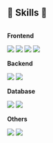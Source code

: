## 🔨  Skills 🔨
<div style="display:flex; flex-direction:column; align-items:flex-start;">
    <!-- Frontend -->
    <p><strong>Frontend</strong></p>
    <div>
        <img src="https://img.shields.io/badge/HTML5-E34F26?style=flat-round&logo=html5&logoColor=white" > 
        <img src="https://img.shields.io/badge/CSS-1572B6?style=flat-round&logo=css3&logoColor=white"> 
        <img src="https://img.shields.io/badge/JavaScript-FF9A00?style=flat-round&logo=JavaScript&logoColor=white"> 
        <img src="https://img.shields.io/badge/React.js-6EC0EB?style=flat-round&logo=React&logoColor=white"> 
    </div>
    <!-- Backend -->
    <p><strong>Backend</strong></p>
    <div>
        <img src="https://img.shields.io/badge/Node.js-339933?style=flat-round&logo=Node.js&logoColor=white"> 
        <img src="https://img.shields.io/badge/python-3776AB?style=flat-round&logo=python&logoColor=white"> 
    </div>
    <!-- Database -->
    <p><strong>Database</strong></p>
    <div>
        <img src="https://img.shields.io/badge/oracle-F80000?style=flat-round&logo=oracle&logoColor=white"> 
        <img src="https://img.shields.io/badge/mysql-4479A1?style=flat-round&logo=mysql&logoColor=white"> 
    </div>
    <!-- Others -->
    <p><strong>Others</strong></p>
    <div>
      <img src="https://img.shields.io/badge/bootstrap-7952B3?style=flat-round&logo=bootstrap&logoColor=white">
      <img src="https://img.shields.io/badge/Adobe Photoshop-31A8FF?style=flat-round&logo=Adobe Photoshop&logoColor=white">
</div><br>
</div>

<!--
**iimmuunnee/iimmuunnee** is a ✨ _special_ ✨ repository because its `README.md` (this file) appears on your GitHub profile.

Here are some ideas to get you started:

- 🔭 I’m currently working on ...
- 🌱 I’m currently learning ...
- 👯 I’m looking to collaborate on ...
- 🤔 I’m looking for help with ...
- 💬 Ask me about ...
- 📫 How to reach me: ...
- 😄 Pronouns: ...
- ⚡ Fun fact: ...
-->
